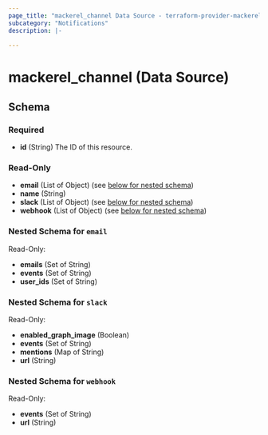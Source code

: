 ```yaml
---
page_title: "mackerel_channel Data Source - terraform-provider-mackerel"
subcategory: "Notifications"
description: |-
  
---
```


# mackerel_channel (Data Source)





<!-- schema generated by tfplugindocs -->
## Schema

### Required

- **id** (String) The ID of this resource.

### Read-Only

- **email** (List of Object) (see [below for nested schema](#nestedatt--email))
- **name** (String)
- **slack** (List of Object) (see [below for nested schema](#nestedatt--slack))
- **webhook** (List of Object) (see [below for nested schema](#nestedatt--webhook))

<a id="nestedatt--email"></a>
### Nested Schema for `email`

Read-Only:

- **emails** (Set of String)
- **events** (Set of String)
- **user_ids** (Set of String)


<a id="nestedatt--slack"></a>
### Nested Schema for `slack`

Read-Only:

- **enabled_graph_image** (Boolean)
- **events** (Set of String)
- **mentions** (Map of String)
- **url** (String)


<a id="nestedatt--webhook"></a>
### Nested Schema for `webhook`

Read-Only:

- **events** (Set of String)
- **url** (String)


